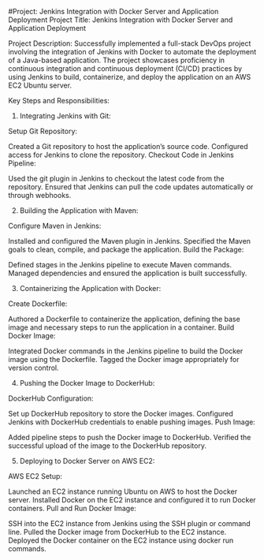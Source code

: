 #Project: Jenkins Integration with Docker Server and Application Deployment
Project Title: Jenkins Integration with Docker Server and Application Deployment

Project Description:
Successfully implemented a full-stack DevOps project involving the integration of Jenkins with Docker to automate the deployment of a Java-based application. The project showcases proficiency in continuous integration and continuous deployment (CI/CD) practices by using Jenkins to build, containerize, and deploy the application on an AWS EC2 Ubuntu server.

Key Steps and Responsibilities:

1. Integrating Jenkins with Git:

Setup Git Repository:

Created a Git repository to host the application’s source code.
Configured access for Jenkins to clone the repository.
Checkout Code in Jenkins Pipeline:

Used the git plugin in Jenkins to checkout the latest code from the repository.
Ensured that Jenkins can pull the code updates automatically or through webhooks.

2. Building the Application with Maven:

Configure Maven in Jenkins:

Installed and configured the Maven plugin in Jenkins.
Specified the Maven goals to clean, compile, and package the application.
Build the Package:

Defined stages in the Jenkins pipeline to execute Maven commands.
Managed dependencies and ensured the application is built successfully.

3. Containerizing the Application with Docker:

Create Dockerfile:

Authored a Dockerfile to containerize the application, defining the base image and necessary steps to run the application in a container.
Build Docker Image:

Integrated Docker commands in the Jenkins pipeline to build the Docker image using the Dockerfile.
Tagged the Docker image appropriately for version control.

4. Pushing the Docker Image to DockerHub:

DockerHub Configuration:

Set up DockerHub repository to store the Docker images.
Configured Jenkins with DockerHub credentials to enable pushing images.
Push Image:

Added pipeline steps to push the Docker image to DockerHub.
Verified the successful upload of the image to the DockerHub repository.

5. Deploying to Docker Server on AWS EC2:

AWS EC2 Setup:

Launched an EC2 instance running Ubuntu on AWS to host the Docker server.
Installed Docker on the EC2 instance and configured it to run Docker containers.
Pull and Run Docker Image:

SSH into the EC2 instance from Jenkins using the SSH plugin or command line.
Pulled the Docker image from DockerHub to the EC2 instance.
Deployed the Docker container on the EC2 instance using docker run commands.

